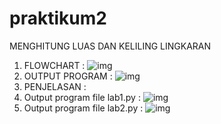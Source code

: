 # praktikum2
MENGHITUNG LUAS DAN KELILING LINGKARAN

1.  FLOWCHART :
    ![img]()
2.  OUTPUT PROGRAM :
    ![img]()
3.  PENJELASAN :
4.  Output program file lab1.py :
    ![img]()
5.  Output program file lab2.py :
    ![img]()
